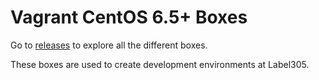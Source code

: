 Vagrant CentOS 6.5+ Boxes
==============

Go to [releases](https://github.com/2creatives/vagrant-centos/releases) to explore all the different boxes.

These boxes are used to create development environments at Label305.

